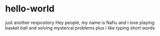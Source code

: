 # hello-world
just another respository
Hey people, my name is Nafiu and i love playing basket ball and solving mystercal problems
plus i like typing short words
